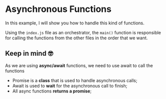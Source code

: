 # Asynchronous Functions
In this example, I will show you how to handle this kind of functions.

Using the `index.js` file as an orchestrator, the `main()` function is responsible for calling the functions from the other files in the order that we want.

## Keep in mind 🤓

As we are using **async/await** functions, we need to use await to call the functions

- Promise is a **class** that is used to handle asynchronous calls;
- Await is used to **wait** for the asynchronous call to finish;
- All async functions **returns a promise**;

    


